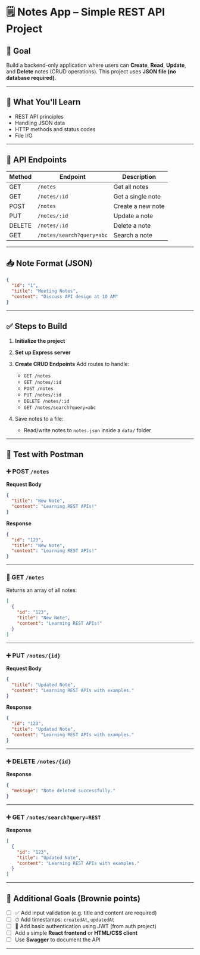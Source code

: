 # 🗒️ Notes App – Simple REST API Project

## 🎯 Goal

Build a backend-only application where users can **Create**, **Read**, **Update**, and **Delete** notes (CRUD operations). This project uses **JSON file (no database required)**.

---

## 🧠 What You'll Learn

- REST API principles
- Handling JSON data
- HTTP methods and status codes
- File I/O

---

## 📌 API Endpoints

| Method | Endpoint                  | Description       |
| ------ | ------------------------- | ----------------- |
| GET    | `/notes`                  | Get all notes     |
| GET    | `/notes/:id`              | Get a single note |
| POST   | `/notes`                  | Create a new note |
| PUT    | `/notes/:id`              | Update a note     |
| DELETE | `/notes/:id`              | Delete a note     |
| GET    | `/notes/search?query=abc` | Search a note     |


---

## 📥 Note Format (JSON)

```json
{
  "id": "1",
  "title": "Meeting Notes",
  "content": "Discuss API design at 10 AM"
}
```

---

## ✅ Steps to Build

1. **Initialize the project**

2. **Set up Express server**

3. **Create CRUD Endpoints**
   Add routes to handle:

   - `GET /notes`
   - `GET /notes/:id`
   - `POST /notes`
   - `PUT /notes/:id`
   - `DELETE /notes/:id`
   - `GET /notes/search?query=abc`

4. Save notes to a file:
   - Read/write notes to `notes.json` inside a `data/` folder

---

## 🧪 Test with Postman

### ➕ POST `/notes`

**Request Body**

```json
{
  "title": "New Note",
  "content": "Learning REST APIs!"
}
```

**Response**

```json
{
  "id": "123",
  "title": "New Note",
  "content": "Learning REST APIs!"
}
```

---

### 📄 GET `/notes`

Returns an array of all notes:

```json
[
  {
    "id": "123",
    "title": "New Note",
    "content": "Learning REST APIs!"
  }
]
```

---

### ➕ PUT `/notes/{id}`

**Request Body**

```json
{
  "title": "Updated Note",
  "content": "Learning REST APIs with examples."
}
```

**Response**

```json
{
  "id": "123",
  "title": "Updated Note",
  "content": "Learning REST APIs with examples."
}
```

---

### ➕ DELETE `/notes/{id}`

**Response**

```json
{
  "message": "Note deleted successfully."
}
```

---

### ➕ GET `/notes/search?query=REST`

**Response**

```json
[
  {
    "id": "123",
    "title": "Updated Note",
    "content": "Learning REST APIs with examples."
  }
]
```

---

## 🚀 Additional Goals (Brownie points)

- [ ] ✅ Add input validation (e.g. title and content are required)
- [ ] ⏱ Add timestamps: `createdAt`, `updatedAt`
- [ ] 🔐 Add basic authentication using JWT (from auth project)
- [ ] Add a simple **React frontend** or **HTML/CSS client**
- [ ] Use **Swagger** to document the API

---

